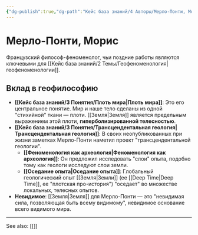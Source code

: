 ```yaml
---
{"dg-publish":true,"dg-path":"Кейс база знаний/4 Авторы/Мерло-Понти, Морис","permalink":"/kejs-baza-znanij/4-avtory/merlo-ponti-moris/"}
---
```


# Мерло-Понти, Морис

Французский философ-феноменолог, чьи поздние работы являются ключевыми для [[Кейс база знаний/2 Темы/Геофеноменология\|геофеноменологии]].

## Вклад в геофилософию
- **[[Кейс база знаний/3 Понятия/Плоть мира\|Плоть мира]]**: Это его центральное понятие. Мир и наше тело сделаны из одной "стихийной" ткани — плоти. [[Земля\|Земля]] является предельным выражением этой плоти, **гиперболизированной телесностью**.
- **[[Кейс база знаний/3 Понятия/Трансцендентальная геология\|Трансцендентальная геология]]**: В своих неопубликованных при жизни заметках Мерло-Понти наметил проект "трансцендентальной геологии".
    - **[[Феноменология как археология\|Феноменология как археология]]**: Он предложил исследовать "слои" опыта, подобно тому как геологи исследуют слои земли.
    - **[[Оседание опыта\|Оседание опыта]]**: Глобальный геологический опыт [[Земля\|Земли]] (ее [[Deep Time\|Deep Time]], ее "плотская про-история") "оседает" во множестве локальных, телесных опытов.
- **Невидимое**: [[Земля\|Земля]] для Мерло-Понти — это "невидимая сила, позволяющая быть всему видимому", невидимое основание всего видимого мира.






---
See also:
[[]]
